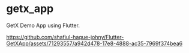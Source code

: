 # getx_app
GetX Demo App using Flutter.



https://github.com/shafiul-haque-johny/Flutter-GetXApp/assets/71293557/a942d478-17e8-4888-ac35-7969f374bea6

